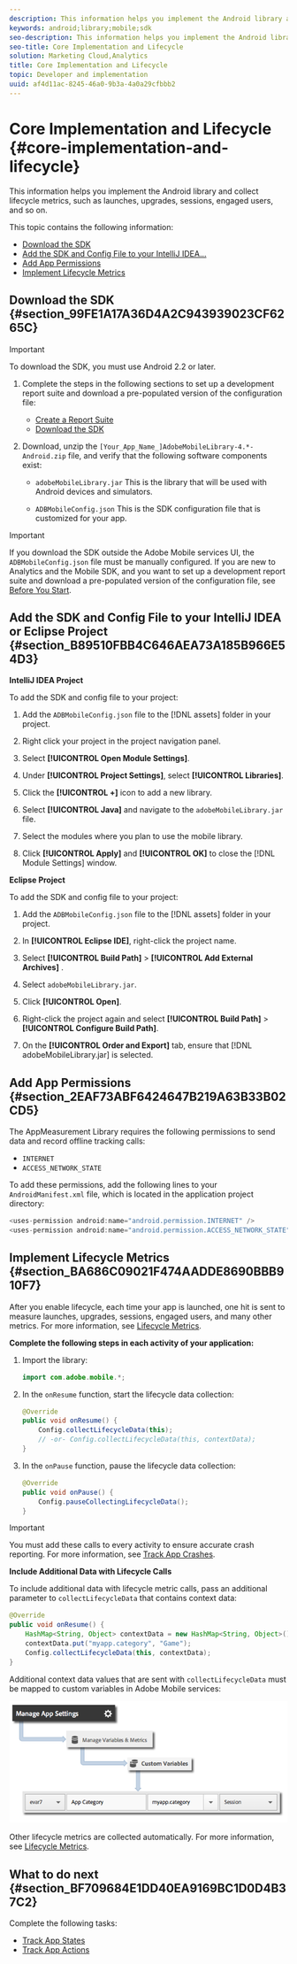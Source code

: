 ```yaml
---
description: This information helps you implement the Android library and collect lifecycle metrics, such as launches, upgrades, sessions, engaged users, and so on.
keywords: android;library;mobile;sdk
seo-description: This information helps you implement the Android library and collect lifecycle metrics, such as launches, upgrades, sessions, engaged users, and so on.
seo-title: Core Implementation and Lifecycle
solution: Marketing Cloud,Analytics
title: Core Implementation and Lifecycle
topic: Developer and implementation
uuid: af4d11ac-8245-46a0-9b3a-4a0a29cfbbb2
---
```


# Core Implementation and Lifecycle {#core-implementation-and-lifecycle}

This information helps you implement the Android library and collect lifecycle metrics, such as launches, upgrades, sessions, engaged users, and so on.

This topic contains the following information:

* [Download the SDK](../getting-started/dev-qs.md#section_99FE1A17A36D4A2C943939023CF6265C) 
* [Add the SDK and Config File to your IntelliJ IDEA...](../getting-started/dev-qs.md#section_B89510FBB4C646AEA73A185B966E54D3) 
* [Add App Permissions](../getting-started/dev-qs.md#section_2EAF73ABF6424647B219A63B33B02CD5) 
* [Implement Lifecycle Metrics](../getting-started/dev-qs.md#section_BA686C09021F474AADDE8690BBB910F7)

## Download the SDK {#section_99FE1A17A36D4A2C943939023CF6265C}

>[!IMPORTANT]
>
>To download the SDK, you must use Android 2.2 or later.

1. Complete the steps in the following sections to set up a development report suite and download a pre-populated version of the configuration file:

    * [Create a Report Suite](../getting-started/requirements.md#section_7BC602ED1ABA42C6AB722F506B5219F3) 
    * [Download the SDK](../getting-started/requirements.md#section_044C17DF82BC4FD8A3E409C456CE9A46)

1. Download, unzip the `[Your_App_Name_]AdobeMobileLibrary-4.*-Android.zip` file, and verify that the following software components exist:

    * `adobeMobileLibrary.jar` This is the library that will be used with Android devices and simulators. 
    
    * `ADBMobileConfig.json` This is the SDK configuration file that is customized for your app.

>[!IMPORTANT]
>
>If you download the SDK outside the Adobe Mobile services UI, the `ADBMobileConfig.json` file must be manually configured. If you are new to Analytics and the Mobile SDK, and you want to set up a development report suite and download a pre-populated version of the configuration file, see [Before You Start](../getting-started/requirements.md#concept_2FA4E790CA1646FFB44488CF017821DE).

## Add the SDK and Config File to your IntelliJ IDEA or Eclipse Project {#section_B89510FBB4C646AEA73A185B966E54D3}

**IntelliJ IDEA Project**

To add the SDK and config file to your project:

1. Add the `ADBMobileConfig.json` file to the [!DNL assets] folder in your project. 

1. Right click your project in the project navigation panel. 
1. Select **[!UICONTROL Open Module Settings]**. 
1. Under **[!UICONTROL Project Settings]**, select **[!UICONTROL Libraries]**. 

1. Click the **[!UICONTROL +]** icon to add a new library. 
1. Select **[!UICONTROL Java]** and navigate to the `adobeMobileLibrary.jar` file. 

1. Select the modules where you plan to use the mobile library. 
1. Click **[!UICONTROL Apply]** and **[!UICONTROL OK]** to close the [!DNL Module Settings] window.

**Eclipse Project**

To add the SDK and config file to your project:

1. Add the `ADBMobileConfig.json` file to the [!DNL assets] folder in your project. 

1. In **[!UICONTROL Eclipse IDE]**, right-click the project name. 
1. Select  **[!UICONTROL Build Path]** > **[!UICONTROL Add External Archives]** . 
1. Select `adobeMobileLibrary.jar`. 
1. Click **[!UICONTROL Open]**. 
1. Right-click the project again and select **[!UICONTROL Build Path]** > **[!UICONTROL Configure Build Path]**. 

1. On the **[!UICONTROL Order and Export]** tab, ensure that [!DNL adobeMobileLibrary.jar] is selected.

## Add App Permissions {#section_2EAF73ABF6424647B219A63B33B02CD5}

The AppMeasurement Library requires the following permissions to send data and record offline tracking calls:

* `INTERNET` 
* `ACCESS_NETWORK_STATE`

To add these permissions, add the following lines to your `AndroidManifest.xml` file, which is located in the application project directory:

```java
<uses-permission android:name="android.permission.INTERNET" /> 
<uses-permission android:name="android.permission.ACCESS_NETWORK_STATE" />
```

## Implement Lifecycle Metrics {#section_BA686C09021F474AADDE8690BBB910F7}

After you enable lifecycle, each time your app is launched, one hit is sent to measure launches, upgrades, sessions, engaged users, and many other metrics. For more information, see [Lifecycle Metrics](../metrics.md#concept_77CA5CEB51D1418FB98EC7C044682A05).

**Complete the following steps in each activity of your application:**

1. Import the library: 

   ```java
   import com.adobe.mobile.*;
   ```

1. In the `onResume` function, start the lifecycle data collection: 

   ```java
   @Override 
   public void onResume() { 
       Config.collectLifecycleData(this); 
       // -or- Config.collectLifecycleData(this, contextData); 
   }
   ```

1. In the `onPause` function, pause the lifecycle data collection: 

   ```java
   @Override 
   public void onPause() { 
       Config.pauseCollectingLifecycleData(); 
   }
   ```

>[!IMPORTANT]
>
>You must add these calls to every activity to ensure accurate crash reporting. For more information, see [Track App Crashes](../analytics-main/crashes.md#concept_07DAAEDAE5A04FD6AB01279C644F2073).

**Include Additional Data with Lifecycle Calls**

To include additional data with lifecycle metric calls, pass an additional parameter to `collectLifecycleData` that contains context data:

```java
@Override 
public void onResume() { 
    HashMap<String, Object> contextData = new HashMap<String, Object>(); 
    contextData.put("myapp.category", "Game"); 
    Config.collectLifecycleData(this, contextData); 
}
```

Additional context data values that are sent with `collectLifecycleData` must be mapped to custom variables in Adobe Mobile services: 

![](assets/map-variable-lifecycle.png)

Other lifecycle metrics are collected automatically. For more information, see [Lifecycle Metrics](../metrics.md#concept_77CA5CEB51D1418FB98EC7C044682A05).

## What to do next {#section_BF709684E1DD40EA9169BC1D0D4B37C2}

Complete the following tasks:

* [Track App States](../analytics-main/states.md#concept_580D3025776249AA9A7AD0724CA98B6A) 
* [Track App Actions](../analytics-main/actions.md#concept_8927250075434D6DBEE7E63C89755D3F)

